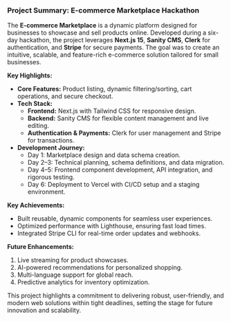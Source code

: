 ### Project Summary: E-commerce Marketplace Hackathon

The **E-commerce Marketplace** is a dynamic platform designed for businesses to showcase and sell products online. Developed during a six-day hackathon, the project leverages **Next.js 15**, **Sanity CMS**, **Clerk** for authentication, and **Stripe** for secure payments. The goal was to create an intuitive, scalable, and feature-rich e-commerce solution tailored for small businesses.

**Key Highlights:**
- **Core Features:** Product listing, dynamic filtering/sorting, cart operations, and secure checkout.
- **Tech Stack:** 
  - **Frontend:** Next.js with Tailwind CSS for responsive design.
  - **Backend:** Sanity CMS for flexible content management and live editing.
  - **Authentication & Payments:** Clerk for user management and Stripe for transactions.
- **Development Journey:** 
  - Day 1: Marketplace design and data schema creation.
  - Day 2–3: Technical planning, schema definitions, and data migration.
  - Day 4–5: Frontend component development, API integration, and rigorous testing.
  - Day 6: Deployment to Vercel with CI/CD setup and a staging environment.

**Key Achievements:**
- Built reusable, dynamic components for seamless user experiences.
- Optimized performance with Lighthouse, ensuring fast load times.
- Integrated Stripe CLI for real-time order updates and webhooks.

**Future Enhancements:**
1. Live streaming for product showcases.
2. AI-powered recommendations for personalized shopping.
3. Multi-language support for global reach.
4. Predictive analytics for inventory optimization.

This project highlights a commitment to delivering robust, user-friendly, and modern web solutions within tight deadlines, setting the stage for future innovation and scalability.
